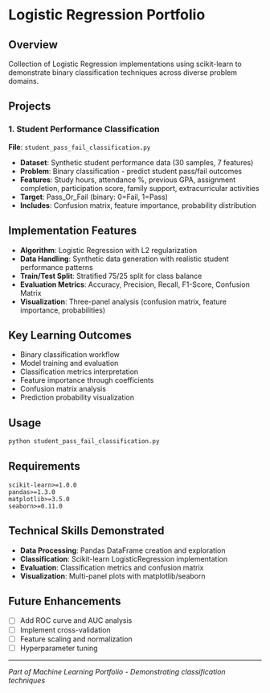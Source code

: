 # Logistic Regression Portfolio

## Overview
Collection of Logistic Regression implementations using scikit-learn to demonstrate binary classification techniques across diverse problem domains.

## Projects

### 1. Student Performance Classification
**File**: `student_pass_fail_classification.py`
- **Dataset**: Synthetic student performance data (30 samples, 7 features)
- **Problem**: Binary classification - predict student pass/fail outcomes
- **Features**: Study hours, attendance %, previous GPA, assignment completion, participation score, family support, extracurricular activities
- **Target**: Pass_Or_Fail (binary: 0=Fail, 1=Pass)
- **Includes**: Confusion matrix, feature importance, probability distribution

## Implementation Features
- **Algorithm**: Logistic Regression with L2 regularization
- **Data Handling**: Synthetic data generation with realistic student performance patterns
- **Train/Test Split**: Stratified 75/25 split for class balance
- **Evaluation Metrics**: Accuracy, Precision, Recall, F1-Score, Confusion Matrix
- **Visualization**: Three-panel analysis (confusion matrix, feature importance, probabilities)

## Key Learning Outcomes
- Binary classification workflow
- Model training and evaluation
- Classification metrics interpretation
- Feature importance through coefficients
- Confusion matrix analysis
- Prediction probability visualization

## Usage
```bash
python student_pass_fail_classification.py
```

## Requirements
```
scikit-learn>=1.0.0
pandas>=1.3.0
matplotlib>=3.5.0
seaborn>=0.11.0
```

## Technical Skills Demonstrated
- **Data Processing**: Pandas DataFrame creation and exploration
- **Classification**: Scikit-learn LogisticRegression implementation
- **Evaluation**: Classification metrics and confusion matrix
- **Visualization**: Multi-panel plots with matplotlib/seaborn

## Future Enhancements
- [ ] Add ROC curve and AUC analysis
- [ ] Implement cross-validation
- [ ] Feature scaling and normalization
- [ ] Hyperparameter tuning

---
*Part of Machine Learning Portfolio - Demonstrating classification techniques*
